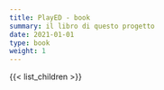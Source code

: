 ```yaml
---
title: PlayED - book
summary: il libro di questo progetto
date: 2021-01-01
type: book
weight: 1
---
```


{{< list_children >}}